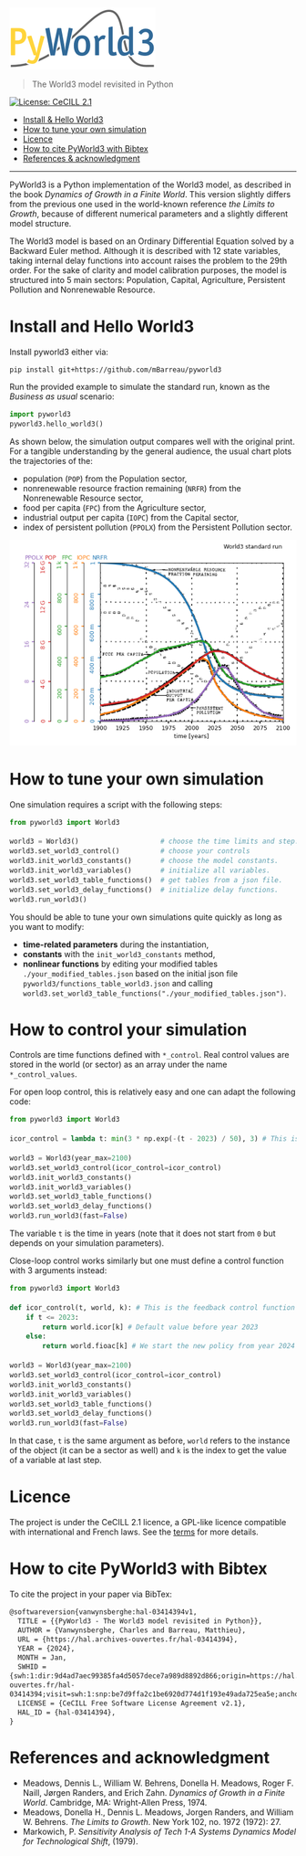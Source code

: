 ![Logo](./img/logo.png)

> The World3 model revisited in Python

[![License: CeCILL 2.1](https://img.shields.io/badge/licence-CeCILL%202.1-028181)](https://opensource.org/licenses/CECILL-2.1)

+ [Install & Hello World3](#Install-and-Hello-World3)
+ [How to tune your own simulation](#How-to-tune-your-own-simulation)
+ [Licence](#Licence)
+ [How to cite PyWorld3 with Bibtex](#How-to-cite-PyWorld3-with-Bibtex)
+ [References & acknowledgment](#References-and-acknowledgment)

---

PyWorld3 is a Python implementation of the World3 model, as described in
the book *Dynamics of Growth in a Finite World*. This version slightly differs
from the previous one used in the world-known reference *the Limits to Growth*,
because of different numerical parameters and a slightly different model
structure.

The World3 model is based on an Ordinary Differential Equation solved by a
Backward Euler method. Although it is described with 12 state variables, taking
internal delay functions into account raises the problem to the 29th order. For
the sake of clarity and model calibration purposes, the model is structured
into 5 main sectors: Population, Capital, Agriculture, Persistent Pollution
and Nonrenewable Resource.

# Install and Hello World3

Install pyworld3 either via:
```
pip install git+https://github.com/mBarreau/pyworld3
```

Run the provided example to simulate the standard run, known as the *Business
as usual* scenario:
``` Python
import pyworld3
pyworld3.hello_world3()
```

As shown below, the simulation output compares well with the original print.
For a tangible understanding by the general audience, the usual chart plots the
trajectories of the:
- population (`POP`) from the Population sector,
- nonrenewable resource fraction remaining (`NRFR`) from the Nonrenewable Resource sector,
- food per capita (`FPC`) from the Agriculture sector,
- industrial output per capita (`IOPC`) from the Capital sector,
- index of persistent pollution (`PPOLX`) from the Persistent Pollution sector.

![](./img/result_standard_run.png)

# How to tune your own simulation

One simulation requires a script with the following steps:
``` Python
from pyworld3 import World3

world3 = World3()                    # choose the time limits and step.
world3.set_world3_control()          # choose your controls
world3.init_world3_constants()       # choose the model constants.
world3.init_world3_variables()       # initialize all variables.
world3.set_world3_table_functions()  # get tables from a json file.
world3.set_world3_delay_functions()  # initialize delay functions.
world3.run_world3()
```

You should be able to tune your own simulations quite quickly as long as you
want to modify:
- **time-related parameters** during the instantiation,
- **constants** with the `init_world3_constants` method,
- **nonlinear functions** by editing your modified tables
`./your_modified_tables.json` based on the initial json file
`pyworld3/functions_table_world3.json` and calling
`world3.set_world3_table_functions("./your_modified_tables.json")`.

# How to control your simulation

Controls are time functions defined with `*_control`. Real control values are stored in the world (or sector) as an array under the name `*_control_values`.

For open loop control, this is relatively easy and one can adapt the following code:
``` Python
from pyworld3 import World3

icor_control = lambda t: min(3 * np.exp(-(t - 2023) / 50), 3) # This is the open loop control function

world3 = World3(year_max=2100)
world3.set_world3_control(icor_control=icor_control)
world3.init_world3_constants()
world3.init_world3_variables()
world3.set_world3_table_functions()
world3.set_world3_delay_functions()
world3.run_world3(fast=False)
```
The variable `t` is the time in years (note that it does not start from `0` but depends on your simulation parameters).

Close-loop control works similarly but one must define a control function with 3 arguments instead:
``` Python
from pyworld3 import World3

def icor_control(t, world, k): # This is the feedback control function
    if t <= 2023:
        return world.icor[k] # Default value before year 2023
    else:
        return world.fioac[k] # We start the new policy from year 2024

world3 = World3(year_max=2100)
world3.set_world3_control(icor_control=icor_control)
world3.init_world3_constants()
world3.init_world3_variables()
world3.set_world3_table_functions()
world3.set_world3_delay_functions()
world3.run_world3(fast=False)
```
In that case, `t` is the same argument as before, `world` refers to the instance of the object (it can be a sector as well) and `k` is the index to get the value of a variable at last step.

# Licence

The project is under the CeCILL 2.1 licence, a GPL-like licence compatible with international and French laws. See the [terms](./LICENSE) for more details.

# How to cite PyWorld3 with Bibtex

To cite the project in your paper via BibTex:
```
@softwareversion{vanwynsberghe:hal-03414394v1,
  TITLE = {{PyWorld3 - The World3 model revisited in Python}},
  AUTHOR = {Vanwynsberghe, Charles and Barreau, Matthieu},
  URL = {https://hal.archives-ouvertes.fr/hal-03414394},
  YEAR = {2024},
  MONTH = Jan,
  SWHID = {swh:1:dir:9d4ad7aec99385fa4d5057dece7a989d8892d866;origin=https://hal.archives-ouvertes.fr/hal-03414394;visit=swh:1:snp:be7d9ffa2c1be6920d774d1f193e49ada725ea5e;anchor=swh:1:rev:da5e3732d9d832734232d88ea33af99ab8987d52;path=/},
  LICENSE = {CeCILL Free Software License Agreement v2.1},
  HAL_ID = {hal-03414394},
}
```

# References and acknowledgment

-  Meadows, Dennis L., William W. Behrens, Donella H. Meadows, Roger F. Naill,
Jørgen Randers, and Erich Zahn. *Dynamics of Growth in a Finite World*.
Cambridge, MA: Wright-Allen Press, 1974.
- Meadows, Donella H., Dennis L. Meadows, Jorgen Randers, and William W.
Behrens. *The Limits to Growth*. New York 102, no. 1972 (1972): 27.
- Markowich, P. *Sensitivity Analysis of Tech 1-A Systems Dynamics Model for
Technological Shift*, (1979).
